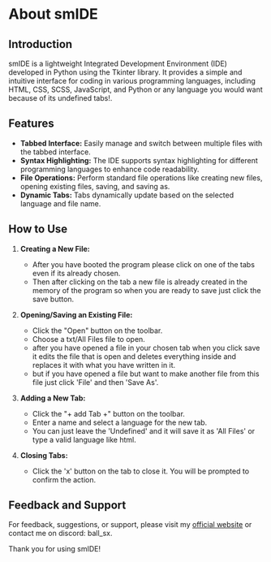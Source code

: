 # About smIDE

## Introduction
smIDE is a lightweight Integrated Development Environment (IDE) developed in Python using the Tkinter library. It provides a simple and intuitive interface for coding in various programming languages, including HTML, CSS, SCSS, JavaScript, and Python or any language you would want because of its undefined tabs!.

## Features
- **Tabbed Interface:** Easily manage and switch between multiple files with the tabbed interface.
- **Syntax Highlighting:** The IDE supports syntax highlighting for different programming languages to enhance code readability.
- **File Operations:** Perform standard file operations like creating new files, opening existing files, saving, and saving as.
- **Dynamic Tabs:** Tabs dynamically update based on the selected language and file name.

## How to Use
1. **Creating a New File:**
   - After you have booted the program please click on one of the tabs even if its already chosen.
   - Then after clicking on the tab a new file is already created in the memory of the program so when you are ready to save just click the save button.

2. **Opening/Saving an Existing File:**
   - Click the "Open" button on the toolbar.
   - Choose a txt/All Files file to open.
   - after you have opened a file in your chosen tab when you click save it edits the file that is open and deletes everything inside and replaces it with what you have written in it.
   - but if you have opened a file but want to make another file from this file just click 'File' and then 'Save As'.

3. **Adding a New Tab:**
   - Click the "+ add Tab +" button on the toolbar.
   - Enter a name and select a language for the new tab.
   - You can just leave the 'Undefined' and it will save it as 'All Files' or type a valid language like html.

4. **Closing Tabs:**
   - Click the 'x' button on the tab to close it. You will be prompted to confirm the action.
     
## Feedback and Support
For feedback, suggestions, or support, please visit my [official website](https://sfymmik.web.fc2.com) or contact me on discord: ball_sx.

Thank you for using smIDE!
